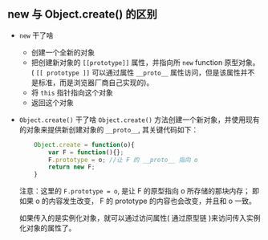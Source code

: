 ## new 与 Object.create() 的区别
- `new` 干了啥
    + 创建一个全新的对象
    + 把创建新对象的 `[[prototype]]` 属性，并指向所 `new` function 原型对象。 ( `[[ prototype ]]` 可以通过属性 `__proto__` 属性访问，但是该属性并不是标准，而是浏览器厂商自己实现的)。
    + 将 `this` 指针指向这个对象
    + 返回这个对象 
- `Object.create()` 干了啥
    `Object.create()` 方法创建一个新对象，并使用现有的对象来提供新创建对象的 `__proto__`, 其关键代码如下：

    ```javascript
        Object.create = function(o){
            var F = function(){};
            F.prototype = o; //让 F 的 __proto__ 指向 o
            return new F;
        }
    ```

    注意：这里的 `F.prototype = o`, 是让 F 的原型指向 o 所存储的那块内存； 即如果 o 的内容发生改变， F 的 prototype 的内容也会改变，并且和 o 一致。

    如果传入的是实例化对象，就可以通过访问属性( 通过原型链 )来访问传入实例化对象的属性了。


